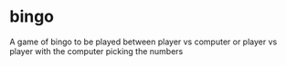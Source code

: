# bingo
A game of bingo to be played between player vs computer or player vs player with the computer picking the numbers
